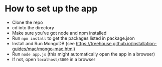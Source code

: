 # How to set up the app
* Clone the repo
* cd into the directory
* Make sure you've got node and npm installed
* Run `npm install` to get the packages listed in package.json
* Install and Run MongoDB (see https://treehouse.github.io/installation-guides/mac/mongo-mac.html)
* Run `node app.js` (this might automatically open the app in a browser)
* If not, open `localhost/3000` in a browser
